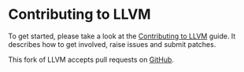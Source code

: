 # Contributing to LLVM

To get started, please take a look at the [Contributing to
LLVM](https://llvm.org/docs/Contributing.html) guide. It describes how to get
involved, raise issues and submit patches.

This fork of LLVM accepts pull requests on
[GitHub](https://github.com/lc-3-2/llvm/pulls).
